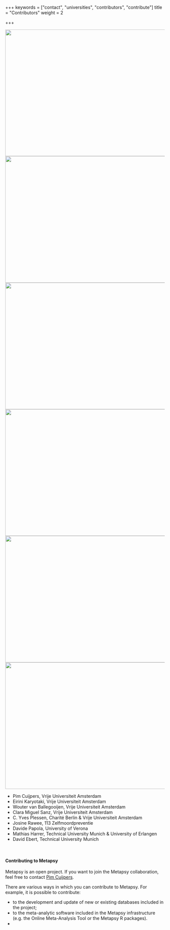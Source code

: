 +++
keywords = ["contact", "universities", "contributors", "contribute"]
title = "Contributors"
weight = 2

+++
<div class="gallery">

<div class="logo-gallery"> <img src="/uploads/vu.jpg" width="600" height="400"> </div>

<div class="logo-gallery"> <img src="/uploads/tum.png" width="600" height="400"> </div>

<div class="logo-gallery"> <img src="/uploads/fau.jpg" width="600" height="400"> </div>

<div class="logo-gallery"> <img src="/uploads/va.png" width="600" height="400"> </div>

<div class="logo-gallery"> <img src="/uploads/verona.jpg" width="600" height="400"> </div>

<div class="logo-gallery"> <img src="/uploads/113.png" width="600" height="400"> </div>

</div>

* Pim Cuijpers, Vrije Universiteit Amsterdam
* Eirini Karyotaki, Vrije Universiteit Amsterdam
* Wouter van Ballegooijen, Vrije Universiteit Amsterdam
* Clara Miguel Sanz, Vrije Universiteit Amsterdam
* C. Yves Plessen, Charité Berlin & Vrije Universiteit Amsterdam
* Josine Rawee, 113 Zelfmoordpreventie
* Davide Papola, University of Verona
* Mathias Harrer, Technical University Munich & University of Erlangen
* David Ebert, Technical University Munich

<br>

#### Contributing to Metapsy 

Metapsy is an open project. If you want to join the Metapsy collaboration, feel free to contact [Pim Cuijpers](https://www.pimcuijpers.com). 

There are various ways in which you can contribute to Metapsy. For example, it is possible to contribute:

* to the development and update of new or existing databases included in the project;
* to the meta-analytic software included in the Metapsy infrastructure (e.g. the Online Meta-Analysis Tool or the Metapsy R packages). 
*  

<br></br>